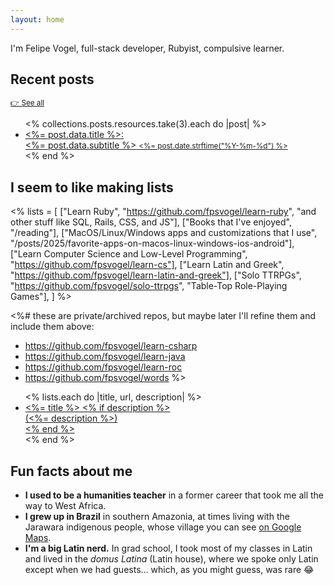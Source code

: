 ```yaml
---
layout: home
---
```


I'm Felipe Vogel, full-stack developer, Rubyist, compulsive learner.

## Recent posts

<small>[👉 See all](/posts)</small>

<ul class="posts-ul">
  <% collections.posts.resources.take(3).each do |post| %>
    <li>
      <a href="<%= post.relative_url %>">
        <fancy-li-title><%= post.data.title %></fancy-li-title>:
        <div>
          <fancy-li-subtitle><%= post.data.subtitle %></fancy-li-subtitle>
          <fancy-li-date><small><%= post.date.strftime("%Y-%m-%d") %></small></fancy-li-date>
        </div>
      </a>
    </li>
  <% end %>
</ul>

## I seem to like making lists

<% lists = [
  ["Learn Ruby", "https://github.com/fpsvogel/learn-ruby", "and other stuff like SQL, Rails, CSS, and JS"],
  ["Books that I've enjoyed", "/reading"],
  ["MacOS/Linux/Windows apps and customizations that I use", "/posts/2025/favorite-apps-on-macos-linux-windows-ios-android"],
  ["Learn Computer Science and Low-Level Programming", "https://github.com/fpsvogel/learn-cs"],
  ["Learn Latin and Greek", "https://github.com/fpsvogel/learn-latin-and-greek"],
  ["Solo TTRPGs", "https://github.com/fpsvogel/solo-ttrpgs", "Table-Top Role-Playing Games"],
] %>

<%# these are private/archived repos, but maybe later I'll refine them and include them above:
- https://github.com/fpsvogel/learn-csharp
- https://github.com/fpsvogel/learn-java
- https://github.com/fpsvogel/learn-roc
- https://github.com/fpsvogel/words
%>

<ul class="posts-ul">
  <% lists.each do |title, url, description| %>
    <li>
      <a href="<%= url %>">
        <fancy-li-title><%= title %></fancy-li-title>
        <% if description %>
          <div>
            (<fancy-li-subtitle><%= description %></fancy-li-subtitle>)
          </div>
        <% end %>
      </a>
    </li>
  <% end %>
</ul>

## Fun facts about me

- **I used to be a humanities teacher** in a former career that took me all the way to West Africa.
- **I grew up in Brazil** in southern Amazonia, at times living with the Jarawara indigenous people, whose village you can see [on Google Maps](https://www.google.com/maps/place/7%C2%B018'20.0%22S+65%C2%B015'36.9%22W/@-7.3056605,-65.2618449,743m/data=!3m1!1e3!4m4!3m3!8m2!3d-7.3055556!4d-65.26025?entry=ttu).
- **I'm a big Latin nerd.** In grad school, I took most of my classes in Latin and lived in the *domus Latina* (Latin house), where we spoke only Latin except when we had guests… which, as you might guess, was rare 😂
